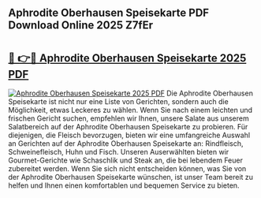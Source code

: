 ## Aphrodite Oberhausen Speisekarte PDF Download Online 2025 Z7fEr

# <h2><a href="http://gc77fx.nevu.top/?p=Aphrodite+Oberhausen+Speisekarte">🔗 👉🔴 Aphrodite Oberhausen Speisekarte 2025 PDF</a></h2>

[![Aphrodite Oberhausen Speisekarte 2025 PDF](https://i.imgur.com/dBaPXMq.png)](http://gc77fx.nevu.top/?p=Aphrodite+Oberhausen+Speisekarte)
Die Aphrodite Oberhausen Speisekarte ist nicht nur eine Liste von Gerichten, sondern auch die Möglichkeit, etwas Leckeres zu wählen. Wenn Sie nach einem leichten und frischen Gericht suchen, empfehlen wir Ihnen, unsere Salate aus unserem Salatbereich auf der Aphrodite Oberhausen Speisekarte zu probieren. Für diejenigen, die Fleisch bevorzugen, bieten wir eine umfangreiche Auswahl an Gerichten auf der Aphrodite Oberhausen Speisekarte an: Rindfleisch, Schweinefleisch, Huhn und Fisch. Unseren Auserwählten bieten wir Gourmet-Gerichte wie Schaschlik und Steak an, die bei lebendem Feuer zubereitet werden. Wenn Sie sich nicht entscheiden können, was Sie von der Aphrodite Oberhausen Speisekarte wünschen, ist unser Team bereit zu helfen und Ihnen einen komfortablen und bequemen Service zu bieten.
